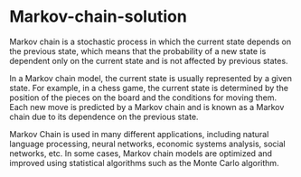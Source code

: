 # Markov-chain-solution

Markov chain is a stochastic process in which the current state depends on the previous state, which means that the probability of a new state is dependent only on the current state and is not affected by previous states.

In a Markov chain model, the current state is usually represented by a given state. For example, in a chess game, the current state is determined by the position of the pieces on the board and the conditions for moving them. Each new move is predicted by a Markov chain and is known as a Markov chain due to its dependence on the previous state.

Markov Chain is used in many different applications, including natural language processing, neural networks, economic systems analysis, social networks, etc. In some cases, Markov chain models are optimized and improved using statistical algorithms such as the Monte Carlo algorithm.
